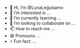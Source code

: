 - 👋 Hi, I’m @LunaLeguisamo
- 👀 I’m interested in ...
- 🌱 I’m currently learning ...
- 💞️ I’m looking to collaborate on ...
- 📫 How to reach me ...
- 😄 Pronouns: ...
- ⚡ Fun fact: ...

<!---
LunaLeguisamo/LunaLeguisamo is a ✨ special ✨ repository because its `README.md` (this file) appears on your GitHub profile.
You can click the Preview link to take a look at your changes.
--->
